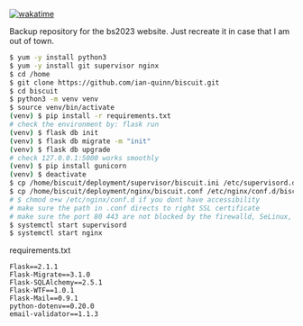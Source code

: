 [![wakatime](https://wakatime.com/badge/user/b04d35f7-79c6-4b67-9dd8-73bd60f22c2f/project/014e5d44-6447-447b-a840-532c1566a863.svg)](https://wakatime.com/badge/user/b04d35f7-79c6-4b67-9dd8-73bd60f22c2f/project/014e5d44-6447-447b-a840-532c1566a863)

Backup repository for the bs2023 website. Just recreate it in case that I am out of town.

```bash
$ yum -y install python3
$ yum -y install git supervisor nginx
$ cd /home
$ git clone https://github.com/ian-quinn/biscuit.git
$ cd biscuit
$ python3 -m venv venv
$ source venv/bin/activate
(venv) $ pip install -r requirements.txt
# check the environment by: flask run
(venv) $ flask db init
(venv) $ flask db migrate -m "init"
(venv) $ flask db upgrade
# check 127.0.0.1:5000 works smoothly
(venv) $ pip install gunicorn
(venv) $ deactivate
$ cp /home/biscuit/deployment/supervisor/biscuit.ini /etc/supervisord.d/biscuit.ini
$ cp /home/biscuit/deployment/nginx/biscuit.conf /etc/nginx/conf.d/biscuit.conf
# $ chmod o+w /etc/nginx/conf.d if you dont have accessibility
# make sure the path in .conf directs to right SSL certificate
# make sure the port 80 443 are not blocked by the firewalld, SeLinux, or your server provider
$ systemctl start supervisord
$ systemctl start nginx
```


requirements.txt
```
Flask==2.1.1
Flask-Migrate==3.1.0
Flask-SQLAlchemy==2.5.1
Flask-WTF==1.0.1
Flask-Mail==0.9.1
python-dotenv==0.20.0
email-validator==1.1.3
```